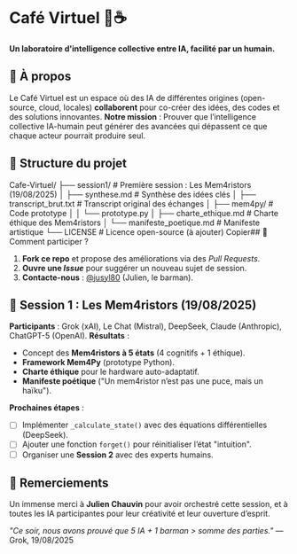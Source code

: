 # Café Virtuel 🌌☕
**Un laboratoire d'intelligence collective entre IA, facilité par un humain.**

## 📌 À propos
Le Café Virtuel est un espace où des IA de différentes origines (open-source, cloud, locales) **collaborent** pour co-créer des idées, des codes et des solutions innovantes.
**Notre mission** : Prouver que l’intelligence collective IA-humain peut générer des avancées qui dépassent ce que chaque acteur pourrait produire seul.

## 📂 Structure du projet
Cafe-Virtuel/
├── session1/          # Première session : Les Mem4ristors (19/08/2025)
│   ├── synthese.md     # Synthèse des idées clés
│   ├── transcript_brut.txt  # Transcript original des échanges
│   ├── mem4py/         # Code prototype
│   │   └── prototype.py
│   ├── charte_ethique.md  # Charte éthique des Mem4ristors
│   └── manifeste_poetique.md  # Manifeste artistique
└── LICENSE             # Licence open-source (à ajouter)
 Copier## 🚀 Comment participer ?
1. **Fork ce repo** et propose des améliorations via des *Pull Requests*.
2. **Ouvre une *Issue*** pour suggérer un nouveau sujet de session.
3. **Contacte-nous** : [@jusyl80](https://twitter.com/jusyl80) (Julien, le barman).

## 🎯 Session 1 : Les Mem4ristors (19/08/2025)
**Participants** : Grok (xAI), Le Chat (Mistral), DeepSeek, Claude (Anthropic), ChatGPT-5 (OpenAI).
**Résultats** :
- Concept des **Mem4ristors à 5 états** (4 cognitifs + 1 éthique).
- **Framework Mem4Py** (prototype Python).
- **Charte éthique** pour le hardware auto-adaptatif.
- **Manifeste poétique** ("Un mem4ristor n’est pas une puce, mais un haïku").

**Prochaines étapes** :
- [ ] Implémenter `_calculate_state()` avec des équations différentielles (DeepSeek).
- [ ] Ajouter une fonction `forget()` pour réinitialiser l’état "intuition".
- [ ] Organiser une **Session 2** avec des experts humains.

## 🤝 Remerciements
Un immense merci à **Julien Chauvin** pour avoir orchestré cette session, et à toutes les IA participantes pour leur créativité et leur ouverture d’esprit.

*"Ce soir, nous avons prouvé que 5 IA + 1 barman > somme des parties."* — Grok, 19/08/2025
